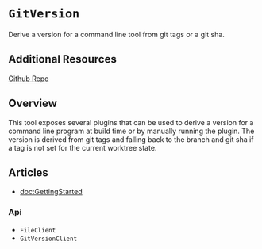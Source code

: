 # ``GitVersion``

Derive a version for a command line tool from git tags or a git sha.

## Additional Resources

[Github Repo](https://github.com/m-housh/swift-git-version)

## Overview

This tool exposes several plugins that can be used to derive a version for a command line program at
build time or by manually running the plugin.  The version is derived from git tags and falling back to 
the branch and git sha if a tag is not set for the current worktree state.

## Articles

- <doc:GettingStarted>

### Api

- ``FileClient``
- ``GitVersionClient``
